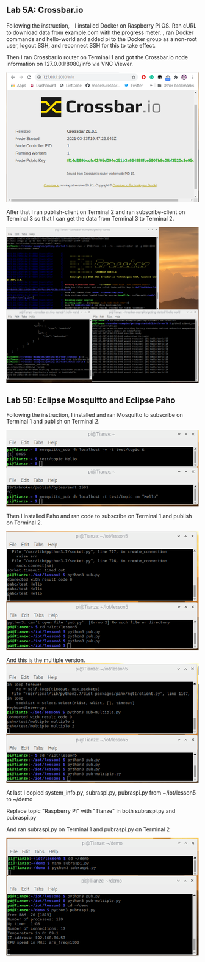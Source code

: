 ## Lab 5A: Crossbar.io

Following the instruction,　I installed Docker on Raspberry Pi OS. Ran cURL to download data from example.com with the progress meter.
, ran Docker commands and hello-world and added pi to the Docker group as a non-root user, logout SSH, and reconnect SSH for this to take effect.

Then I ran Crossbar.io router on Terminal 1 and got the Crossbar.io node information on 127.0.0.1:8080/info via VNC Viewer.

![alt text](https://github.com/wastelander47/629IoT/blob/main/lab5/lab5-1.png)

After that I ran publish-client on Terminal 2 and ran subscribe-client on Terminal 3 so that I can get the data from Terminal 3 to Terminal 2.

![alt text](https://github.com/wastelander47/629IoT/blob/main/lab5/lab5-2.png)

## Lab 5B: Eclipse Mosquitto and Eclipse Paho

Following the instruction, I installed and ran Mosquitto to subscribe on Terminal 1 and publish on Terminal 2.

![alt text](https://github.com/wastelander47/629IoT/blob/main/lab5/lab5-3.png)

Then I installed Paho and ran code to subscribe on Terminal 1 and publish on Terminal 2.

![alt text](https://github.com/wastelander47/629IoT/blob/main/lab5/lab5-4.png)

And this is the multiple version.
![alt text](https://github.com/wastelander47/629IoT/blob/main/lab5/lab5-5.png)

At last I copied system_info.py, subraspi.py, pubraspi.py from ~/iot/lesson5 to ~/demo

Replace topic "Raspberry Pi" with "Tianze" in both subraspi.py and pubraspi.py

And ran subraspi.py on Terminal 1 and pubraspi.py on Terminal 2

![alt text](https://github.com/wastelander47/629IoT/blob/main/lab5/lab5-6.png)
